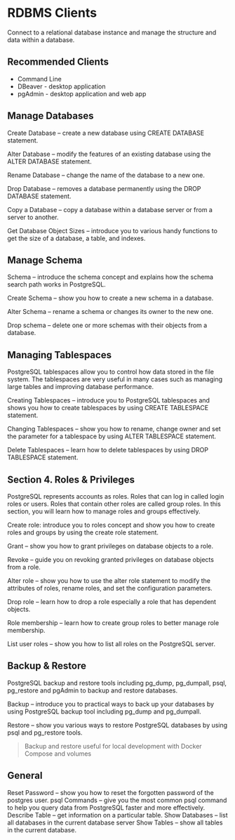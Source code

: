 # RDBMS Clients

Connect to a relational database instance and manage the structure and data within a database.


## Recommended Clients

- Command Line
- DBeaver - desktop application
- pgAdmin - desktop application and web app



## Manage Databases

Create Database – create a new database using CREATE DATABASE statement.

Alter Database – modify the features of an existing database using the ALTER DATABASE statement.

Rename Database – change the name of the database to a new one.

Drop Database – removes a database permanently using the DROP DATABASE statement.

Copy a Database – copy a database within a database server or from a server to another.

Get Database Object Sizes – introduce you to various handy functions to get the size of a database, a table, and indexes.


## Manage Schema

Schema – introduce the schema concept and explains how the schema search path works in PostgreSQL.

Create Schema – show you how to create a new schema in a database.

Alter Schema – rename a schema or changes its owner to the new one.

Drop schema – delete one or more schemas with their objects from a database.


## Managing Tablespaces

PostgreSQL tablespaces allow you to control how data stored in the file system. The tablespaces are very useful in many cases such as managing large tables and improving database performance.

Creating Tablespaces – introduce you to PostgreSQL tablespaces and shows you how to create tablespaces by using CREATE TABLESPACE statement.

Changing Tablespaces – show you how to rename, change owner and set the parameter for a tablespace by using ALTER TABLESPACE statement.

Delete Tablespaces – learn how to delete tablespaces by using DROP TABLESPACE statement.


## Section 4. Roles & Privileges
PostgreSQL represents accounts as roles. Roles that can log in called login roles or users. Roles that contain other roles are called group roles. In this section, you will learn how to manage roles and groups effectively.

Create role: introduce you to roles concept and show you how to create roles and groups by using the create role statement.

Grant – show you how to grant privileges on database objects to a role.

Revoke – guide you on revoking granted privileges on database objects from a role.

Alter role – show you how to use the alter role statement to modify the attributes of roles, rename roles, and set the configuration parameters.

Drop role – learn how to drop a role especially a role that has dependent objects.

Role membership – learn how to create group roles to better manage role membership.

List user roles – show you how to list all roles on the PostgreSQL server.


## Backup & Restore

PostgreSQL backup and restore tools including pg_dump, pg_dumpall, psql,  pg_restore and  pgAdmin to backup and restore databases.

Backup – introduce you to practical ways to back up your databases by using PostgreSQL backup tool including pg_dump and pg_dumpall.

Restore –  show you various ways to restore PostgreSQL databases by using psql and pg_restore tools.


> Backup and restore useful for local development with Docker Compose and volumes


## General

Reset Password – show you how to reset the forgotten password of the postgres user.
psql Commands – give you the most common psql command to help you query data from PostgreSQL faster and more effectively.
Describe Table – get information on a particular table.
Show Databases – list all databases in the current database server
Show Tables – show all tables in the current database.

